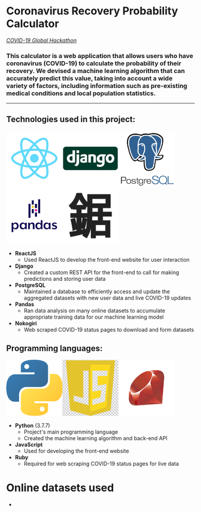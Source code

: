 # Coronavirus Recovery Probability Calculator

*[COVID-19 Global Hackathon](https://covid-global-hackathon.devpost.com/)*

### This calculator is a web application that allows users who have coronavirus (COVID-19) to calculate the probability of their recovery. We devised a machine learning algorithm that can accurately predict this value, taking into account a wide variety of factors, including information such as pre-existing medical conditions and local population statistics.

---

## Technologies used in this project:

<img src="assets/img/reactjs.png" alt="ReactJS" title="ReactJS" width="150px" height="150px"><img src="assets/img/django.png" alt="Django" title="Django" width="150px" height="150px"><img src="assets/img/postgresql.png" alt="PostgreSQL" title="PostgreSQL" width="150px" height="150px"><img src="assets/img/pandas.png" alt="Pandas" title="Pandas" width="150px" height="150px"><img src="assets/img/nokogiri.png" alt="Nokogiri" title="Nokogiri" width="150px" height="150px">

* **ReactJS**
  * Used ReactJS to develop the front-end website for user interaction
* **Django**
  * Created a custom REST API for the front-end to call for making predictions and storing user data
* **PostgreSQL**
  * Maintained a database to efficiently access and update the aggregated datasets with new user data and live COVID-19 updates
* **Pandas**
  * Ran data analysis on many online datasets to accumulate appropriate training data for our machine learning model
* **Nokogiri**
  * Web scraped COVID-19 status pages to download and form datasets

## Programming languages:

<img src="assets/img/python.png" alt="Python" title="Python" width="150px" height="150px"><img src="assets/img/javascript.jpg" alt="JavaScript" title="JavaScript" width="150px" height="150px"><img src="assets/img/ruby.png" alt="Ruby" title="Ruby" width="150px" height="150px">

* **Python** (3.7.7)
  * Project's main programming language
  * Created the machine learning algorithm and back-end API
* **JavaScript**
  * Used for developing the front-end website
* **Ruby**
  * Required for web scraping COVID-19 status pages for live data

# Online datasets used
* 
